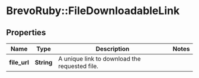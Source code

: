 # BrevoRuby::FileDownloadableLink

## Properties
Name | Type | Description | Notes
------------ | ------------- | ------------- | -------------
**file_url** | **String** | A unique link to download the requested file. | 


